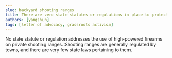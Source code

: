 ```yaml
---
slug: backyard shooting ranges
title: There are zero state statutes or regulations in place to protect our neighborhoods 
authors: [yangshun]
tags: [letter of advocacy, grassroots activism]
---
```


No state statute or regulation addresses the use of high-powered firearms on private shooting ranges. Shooting ranges are generally regulated by towns, and there are very few state laws pertaining to them.

